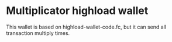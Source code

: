 # Multiplicator highload wallet

This wallet is based on highload-wallet-code.fc, but it can send all transaction multiply times.
